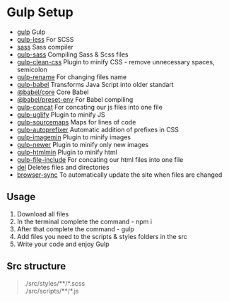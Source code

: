# Gulp Setup

- [gulp](https://www.npmjs.com/package/gulp) Gulp
- [gulp-less](https://www.npmjs.com/package/gulp-less) For SCSS
- [sass](https://www.npmjs.com/package/sass) Sass compiler  
- [gulp-sass](https://www.npmjs.com/package/gulp-sass) Compiling Sass & Scss files
- [gulp-clean-css](https://www.npmjs.com/package/gulp-clean-css) Plugin to minify CSS - remove unnecessary spaces, semicolon
- [gulp-rename](https://www.npmjs.com/package/gulp-rename) For changing files name
- [gulp-babel](https://www.npmjs.com/package/gulp-babel) Transforms Java Script into older standart
- [@babel/core](https://www.npmjs.com/package/@babel/core) Core Babel
- [@babel/preset-env](https://www.npmjs.com/package/@babel/preset-env) For Babel compiling  
- [gulp-concat](https://www.npmjs.com/package/gulp-concat) For concating our js files into one file
- [gulp-uglify](https://www.npmjs.com/package/gulp-uglify) Plugin to minify JS
- [gulp-sourcemaps](https://www.npmjs.com/package/gulp-sourcemaps) Maps for lines of code 
- [gulp-autoprefixer](https://www.npmjs.com/package/gulp-autoprefixer) Automatic addition of prefixes in CSS   
- [gulp-imagemin](https://www.npmjs.com/package/gulp-imagemin) Plugin to minify images
- [gulp-newer](https://www.npmjs.com/package/gulp-newer) Plugin to minify only new images
- [gulp-htmlmin](https://www.npmjs.com/package/gulp-htmlmin) Plugin to minify html
- [gulp-file-include](https://www.npmjs.com/package/gulp-file-include) For concating our html files into one file
- [del](https://www.npmjs.com/package/del) Deletes files and directories
- [browser-sync](https://browsersync.io/docs/gulp) To automatically update the site when files are changed

## Usage

1. Download all files
2. In the terminal complete the command - npm i
3. After that complete the command - gulp
4. Add files you need to the scripts & styles folders in the src
5. Write your code and enjoy Gulp

## Src structure

> ./src/styles/\*\*/\*.scss    
> ./src/scripts/\*\*/\*.js  

